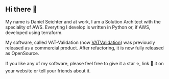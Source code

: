 ## Hi there 👋

My name is Daniel Seichter and at work, I am a Solution Architect with the speciality of AWS. Everyting I develop is written in Python or, if AWS, developed using terraform.

My software, called VAT-Validation (now [VATValidation](https://github.com/dseichter/VATValidation)) was previously released as a commercial product. After refactoring, it is now fully released as OpenSource.

If you like any of my software, please feel free to give it a star ⭐, link 🔗 it on your website or tell your friends about it.
